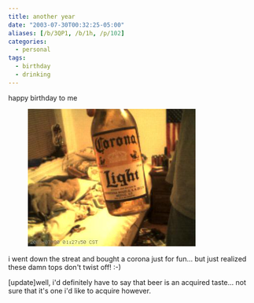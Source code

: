```yaml
---
title: another year
date: "2003-07-30T00:32:25-05:00"
aliases: [/b/3QP1, /b/1h, /p/102]
categories:
  - personal
tags:
  - birthday
  - drinking
---
```


happy birthday to me

<figure>
  <img src="corona.jpg" alt="Corona bottle"  />
</figure>

i went down the streat and bought a corona just for fun... but just realized these damn tops don't twist off! :-)

[update]well, i'd definitely have to say that beer is an acquired taste... not sure that it's one i'd like to acquire
however.
